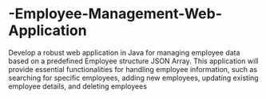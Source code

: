 # -Employee-Management-Web-Application
Develop a robust web application in Java for managing employee data based on a predefined Employee structure JSON Array. This application will provide essential functionalities for handling employee information, such as searching for specific employees, adding new employees, updating existing employee details, and deleting employees
